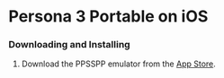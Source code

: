 # Persona 3 Portable on iOS
### Downloading and Installing
1. Download the PPSSPP emulator from the [App Store](https://apps.apple.com/gb/app/ppsspp-psp-emulator/id6496972903).

